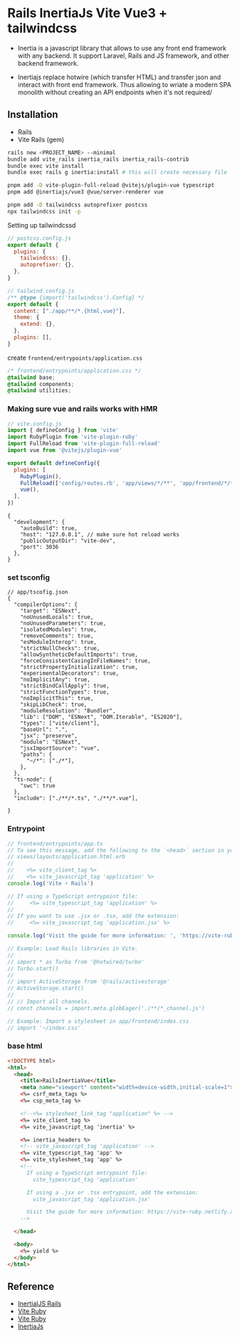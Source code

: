 # Rails InertiaJs Vite Vue3 + tailwindcss
- Inertia is a javascript library that allows to use any front end framework with any backend. It support Laravel, Rails and JS framework, and other backend framework.

- Inertiajs replace hotwire (which transfer HTML) and transfer json and interact with front end framework. Thus allowing to wriate a modern SPA monolith without creating an API endpoints when it's not required/

## Installation
- Rails
- Vite Rails (gem)

```sh
rails new <PROJECT_NAME> --minimal
bundle add vite_rails inertia_rails inertia_rails-contrib
bundle exec vite install
bundle exec rails g inertia:install # this will create necessary file

pnpm add -D vite-plugin-full-reload @vitejs/plugin-vue typescript
pnpm add @inertiajs/vue3 @vue/server-renderer vue

pnpm add -D tailwindcss autoprefixer postcss
npx tailwindcss init -p
```

Setting up tailwindcssd
```js
// postcss.config.js
export default {
  plugins: {
    tailwindcss: {},
    autoprefixer: {},
  },
}

// tailwind.config.js
/** @type {import('tailwindcss').Config} */
export default {
  content: ["./app/**/*.{html,vue}"],
  theme: {
    extend: {},
  },
  plugins: [],
}


```

create `frontend/entrypoints/application.css`
```css
/* frontend/entrypoints/application.css */
@tailwind base;
@tailwind components;
@tailwind utilities;

```

### Making sure vue and rails works with HMR

```js
// vite.config.js
import { defineConfig } from 'vite'
import RubyPlugin from 'vite-plugin-ruby'
import FullReload from 'vite-plugin-full-reload'
import vue from '@vitejs/plugin-vue'

export default defineConfig({
  plugins: [
    RubyPlugin(),
    FullReload(['config/routes.rb', 'app/views/*/**', 'app/frontend/*/**'], { delay: 200}),
    vue(),
  ],
})
```


```jsonc
{
  "development": {
    "autoBuild": true,
    "host": "127.0.0.1", // make sure hot reload works
    "publicOutputDir": "vite-dev",
    "port": 3036
  },
}
```

### set tsconfig


```jsonc
// app/tscofig.json
{
  "compilerOptions": {
    "target": "ESNext",
    "noUnusedLocals": true,
    "noUnusedParameters": true,
    "isolatedModules": true,
    "removeComments": true,
    "esModuleInterop": true,
    "strictNullChecks": true,
    "allowSyntheticDefaultImports": true,
    "forceConsistentCasingInFileNames": true,
    "strictPropertyInitialization": true,
    "experimentalDecorators": true,
    "noImplicitAny": true,
    "strictBindCallApply": true,
    "strictFunctionTypes": true,
    "noImplicitThis": true,
    "skipLibCheck": true,
    "moduleResolution": "Bundler",
    "lib": ["DOM", "ESNext", "DOM.Iterable", "ES2020"],
    "types": ["vite/client"],
    "baseUrl": ".",
    "jsx": "preserve",
    "module": "ESNext",
    "jsxImportSource": "vue",
    "paths": {
      "~/*": ["./*"],
    },
  },
  "ts-node": {
    "swc": true
  },
  "include": ["./**/*.ts", "./**/*.vue"],
  
}

```

### Entrypoint

```ts
// frontend/entrypoints/app.ts
// To see this message, add the following to the `<head>` section in your
// views/layouts/application.html.erb
//
//    <%= vite_client_tag %>
//    <%= vite_javascript_tag 'application' %>
console.log('Vite ⚡️ Rails')

// If using a TypeScript entrypoint file:
//     <%= vite_typescript_tag 'application' %>
//
// If you want to use .jsx or .tsx, add the extension:
//     <%= vite_javascript_tag 'application.jsx' %>

console.log('Visit the guide for more information: ', 'https://vite-ruby.netlify.app/guide/rails')

// Example: Load Rails libraries in Vite.
//
// import * as Turbo from '@hotwired/turbo'
// Turbo.start()
//
// import ActiveStorage from '@rails/activestorage'
// ActiveStorage.start()
//
// // Import all channels.
// const channels = import.meta.globEager('./**/*_channel.js')

// Example: Import a stylesheet in app/frontend/index.css
// import '~/index.css'

```


### base html
```html
<!DOCTYPE html>
<html>
  <head>
    <title>RailsInertiaVue</title>
    <meta name="viewport" content="width=device-width,initial-scale=1">
    <%= csrf_meta_tags %>
    <%= csp_meta_tag %>

    <!--<%= stylesheet_link_tag "application" %> -->
    <%= vite_client_tag %>
    <%= vite_javascript_tag 'inertia' %>

    <%= inertia_headers %>
    <!-- vite_javascript_tag 'application' -->
    <%= vite_typescript_tag 'app' %>
    <%= vite_stylesheet_tag 'app' %>
    <!--
      If using a TypeScript entrypoint file:
        vite_typescript_tag 'application'

      If using a .jsx or .tsx entrypoint, add the extension:
        vite_javascript_tag 'application.jsx'

      Visit the guide for more information: https://vite-ruby.netlify.app/guide/rails
    -->

  </head>

  <body>
    <%= yield %>
  </body>
</html>

```

## Reference
- [InertialJS Rails](https://inertia-rails.netlify.app)
- [Vite Ruby](https://vite-ruby.netlify.app/)
- [Vite Ruby](https://vite-ruby.netlify.app/)
- [InertiaJs](https://inertiajs.com/)

